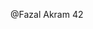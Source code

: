  @Fazal Akram 42




 


<!---
fazalakram42/fazalakram42 is a ✨ special ✨ repository because its `README.md` (this file) appears on your GitHub profile.
You can click the Preview link to take a look at your changes.
--->
